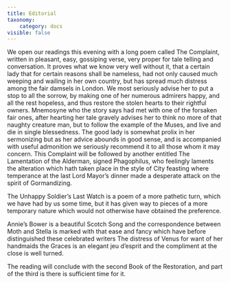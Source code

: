 ```yaml
---
title: Editorial
taxonomy:
    category: docs
visible: false
---
```


We open our readings this evening with a long poem called The Complaint, written in pleasant, easy, gossiping verse, very proper for tale telling and conversation. It proves what we know very well without it, that a certain lady that for certain reasons shall be nameless, had not only caused much weeping and wailing in her own country, but has spread much distress among the fair damsels in London. We most seriously advise her to put a stop to all the sorrow, by making one of her numerous admirers happy, and all the rest hopeless, and thus restore the stolen hearts to their rightful owners. Mnemosyne who the story says had met with one of the forsaken fair ones, after hearting her tale gravely advises her to think no more of that naughty creature man, but to follow the example of the Muses, and live and die in single blessedness. The good lady is somewhat prolix in her sermonizing but as her advice abounds in good sense, and is accompanied with useful admonition we seriously recommend it to all those whom it may concern. This Complaint will be followed by another entitled The Lamentation of the Alderman, signed Phagophilus, who feelingly laments the alteration which hath taken place in the style of City feasting where temperance at the last Lord Mayor’s dinner made a desperate attack on the spirit of Gormandizing.

The Unhappy Soldier’s Last Watch is a poem of a more pathetic turn, which we have had by us some time, but it has given way to pieces of a more temporary nature which would not otherwise have obtained the preference.

Annie’s Bower is a beautiful Scotch Song and the correspondence between Moth and Stella is marked with that ease and fancy which have before distinguished these celebrated writers The distress of Venus for want of her handmaids the Graces is an elegant jeu d’esprit and the compliment at the close is well turned.

The reading will conclude with the second Book of the Restoration, and part of the third is there is sufficient time for it.